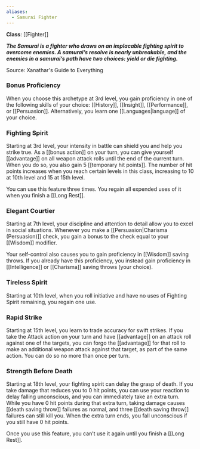 ```yaml
---
aliases:
  - Samurai Fighter
---
```

**Class**: [[Fighter]] 

**_The Samurai is a fighter who draws on an implacable fighting spirit to overcome enemies. A samurai’s resolve is nearly unbreakable, and the enemies in a samurai’s path have two choices: yield or die fighting._**

Source: Xanathar's Guide to Everything

### Bonus Proficiency

When you choose this archetype at 3rd level, you gain proficiency in one of the following skills of your choice: [[History]], [[Insight]], [[Performance]], or [[Persuasion]]. Alternatively, you learn one [[Languages|language]] of your choice.

### Fighting Spirit

Starting at 3rd level, your intensity in battle can shield you and help you strike true. As a [[bonus action]] on your turn, you can give yourself [[advantage]] on all weapon attack rolls until the end of the current turn. When you do so, you also gain 5 [[temporary hit points]]. The number of hit points increases when you reach certain levels in this class, increasing to 10 at 10th level and 15 at 15th level.

You can use this feature three times. You regain all expended uses of it when you finish a [[Long Rest]].

### Elegant Courtier

Starting at 7th level, your discipline and attention to detail allow you to excel in social situations. Whenever you make a [[Persuasion|Charisma (Persuasion)]] check, you gain a bonus to the check equal to your [[Wisdom]] modifier.

Your self-control also causes you to gain proficiency in [[Wisdom]] saving throws. If you already have this proficiency, you instead gain proficiency in [[Intelligence]] or [[Charisma]] saving throws (your choice).

### Tireless Spirit

Starting at 10th level, when you roll initiative and have no uses of Fighting Spirit remaining, you regain one use.

### Rapid Strike

Starting at 15th level, you learn to trade accuracy for swift strikes. If you take the Attack action on your turn and have [[advantage]] on an attack roll against one of the targets, you can forgo the [[advantage]] for that roll to make an additional weapon attack against that target, as part of the same action. You can do so no more than once per turn.

### Strength Before Death

Starting at 18th level, your fighting spirit can delay the grasp of death. If you take damage that reduces you to 0 hit points, you can use your reaction to delay falling unconscious, and you can immediately take an extra turn. While you have 0 hit points during that extra turn, taking damage causes [[death saving throw]] failures as normal, and three [[death saving throw]] failures can still kill you. When the extra turn ends, you fall unconscious if you still have 0 hit points.

Once you use this feature, you can’t use it again until you finish a [[Long Rest]].